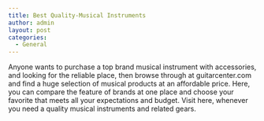 ```yaml
---
title: Best Quality-Musical Instruments
author: admin
layout: post
categories:
  - General
---
```

Anyone wants to purchase a top brand musical instrument with accessories, and looking for the reliable place, then browse through at guitarcenter.com and find a huge selection of musical products at an affordable price. Here, you can compare the feature of brands at one place and choose your favorite that meets all your expectations and budget. Visit here, whenever you need a quality musical instruments and related gears.
